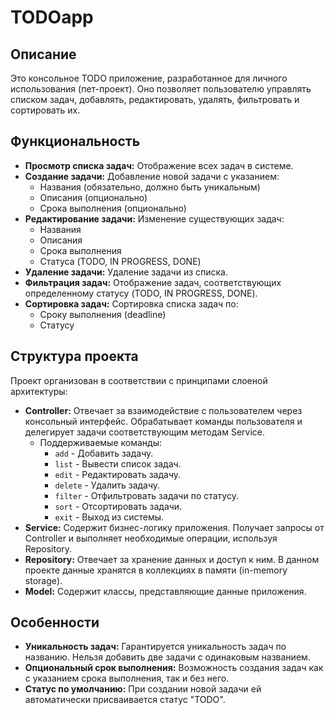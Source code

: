 # TODOapp

## Описание

Это консольное TODO приложение, разработанное для личного использования (пет-проект). Оно позволяет пользователю управлять списком задач, добавлять, редактировать, удалять, фильтровать и сортировать их.

## Функциональность

*   **Просмотр списка задач:** Отображение всех задач в системе.
*   **Создание задачи:** Добавление новой задачи с указанием:
    *   Названия (обязательно, должно быть уникальным)
    *   Описания (опционально)
    *   Срока выполнения (опционально)
*   **Редактирование задачи:** Изменение существующих задач:
    *   Названия
    *   Описания
    *   Срока выполнения
    *   Статуса (TODO, IN PROGRESS, DONE)
*   **Удаление задачи:**  Удаление задачи из списка.
*   **Фильтрация задач:** Отображение задач, соответствующих определенному статусу (TODO, IN PROGRESS, DONE).
*   **Сортировка задач:** Сортировка списка задач по:
    *   Сроку выполнения (deadline)
    *   Статусу

## Структура проекта

Проект организован в соответствии с принципами слоеной архитектуры:

*   **Controller:** Отвечает за взаимодействие с пользователем через консольный интерфейс. Обрабатывает команды пользователя и делегирует задачи соответствующим методам Service.
    *   Поддерживаемые команды:
        *   `add` - Добавить задачу.
        *   `list` - Вывести список задач.
        *   `edit` - Редактировать задачу.
        *   `delete` - Удалить задачу.
        *   `filter` - Отфильтровать задачи по статусу.
        *   `sort` - Отсортировать задачи.
        *   `exit` - Выход из системы.
*   **Service:** Содержит бизнес-логику приложения. Получает запросы от Controller и выполняет необходимые операции, используя Repository.
*   **Repository:** Отвечает за хранение данных и доступ к ним. В данном проекте данные хранятся в коллекциях в памяти (in-memory storage).
*   **Model:**  Содержит классы, представляющие данные приложения.

## Особенности

*   **Уникальность задач:** Гарантируется уникальность задач по названию. Нельзя добавить две задачи с одинаковым названием.
*   **Опциональный срок выполнения:**  Возможность создания задач как с указанием срока выполнения,  так и без него.
*   **Статус по умолчанию:** При создании новой задачи ей автоматически присваивается статус "TODO".
